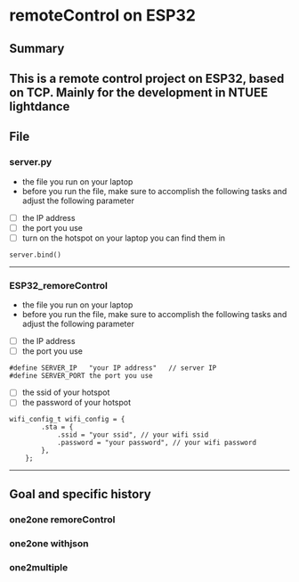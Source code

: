 # remoteControl on ESP32
## Summary
This is a remote control project on ESP32, based on **TCP**. Mainly for the development in NTUEE lightdance
---
## File
### server.py
- the file you run on your laptop
- before you run the file, make sure to accomplish the following tasks and adjust the following parameter
- [ ] the IP address
- [ ] the port you use
- [ ] turn on the hotspot on your laptop
you can find them in 
```python=
server.bind()
```
---
### ESP32_remoreControl
- the file you run on your laptop
- before you run the file, make sure to accomplish the following tasks and adjust the following parameter
- [ ] the IP address
- [ ] the port you use
```C=
#define SERVER_IP   "your IP address"   // server IP
#define SERVER_PORT the port you use
```
- [ ] the ssid of your hotspot
- [ ] the password of your hotspot
```C=
wifi_config_t wifi_config = {
        .sta = {
            .ssid = "your ssid", // your wifi ssid
            .password = "your password", // your wifi password
        },
    };
```
---
## Goal and specific history
### one2one remoreControl
### one2one withjson
### one2multiple
